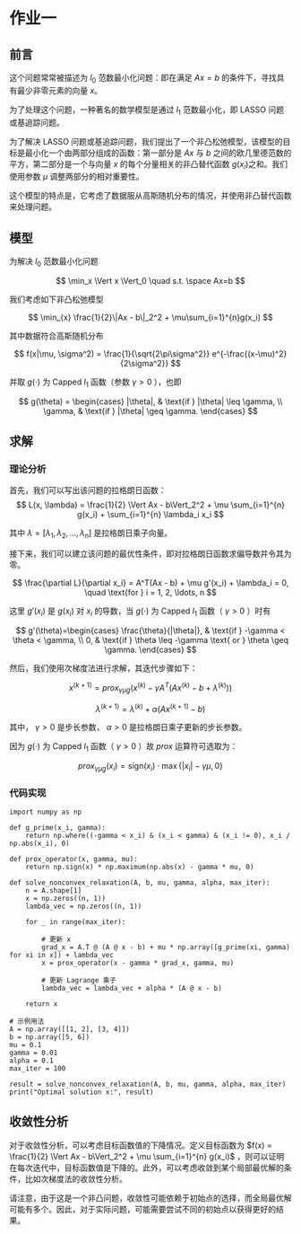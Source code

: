 # 作业一

## 前言

这个问题常常被描述为 $l_0$ 范数最小化问题：即在满足 $Ax=b$ 的条件下，寻找具有最少非零元素的向量 $x$。

为了处理这个问题，一种著名的数学模型是通过 $l_1$​ 范数最小化，即 LASSO 问题或基追踪问题。

为了解决 LASSO 问题或基追踪问题，我们提出了一个非凸松弛模型，该模型的目标是最小化一个由两部分组成的函数：第一部分是 $Ax$ 与 $b$ 之间的欧几里德范数的平方，第二部分是一个与向量 $x$ 的每个分量相关的非凸替代函数 $g(x_i)$​ 之和。我们使用参数 $\mu$ 调整两部分的相对重要性。

这个模型的特点是，它考虑了数据服从高斯随机分布的情况，并使用非凸替代函数来处理问题。

## 模型

为解决 $l_0$ 范数最小化问题

$$
\min_x \Vert x \Vert_0 \quad s.t. \space Ax=b
$$

我们考虑如下非凸松弛模型

$$
\min_{x} \frac{1}{2}\|Ax - b\|_2^2 + \mu\sum_{i=1}^{n}g(x_i)
$$

其中数据符合高斯随机分布

$$
f(x|\mu, \sigma^2) = \frac{1}{\sqrt{2\pi\sigma^2}} e^{-\frac{(x-\mu)^2}{2\sigma^2}}
$$

并取 $g(\cdot)$ 为 Capped $l_1$ 函数（参数 $\gamma \gt 0$ ），也即

$$
g(\theta) = \begin{cases}
    |\theta|, & \text{if } |\theta| \leq \gamma, \\
    \gamma, & \text{if } |\theta| \geq \gamma.
\end{cases}
$$

## 求解

### 理论分析

首先，我们可以写出该问题的拉格朗日函数：
$$
L(x, \lambda) = \frac{1}{2} \Vert Ax - b\Vert_2^2 + \mu \sum_{i=1}^{n} g(x_i) + \sum_{i=1}^{n} \lambda_i x_i
$$

其中 $\lambda = [\lambda_1, \lambda_2, \ldots, \lambda_n]$ 是拉格朗日乘子向量。

接下来，我们可以建立该问题的最优性条件，即对拉格朗日函数求偏导数并令其为零。

$$
\frac{\partial L}{\partial x_i} = A^T(Ax - b) + \mu g'(x_i) + \lambda_i = 0, \quad \text{for } i = 1, 2, \ldots, n
$$

这里 $g'(x_i)$ 是 $g(x_i)$ 对 $x_i$ 的导数，当 $g(\cdot)$ 为 Capped $l_1$ 函数（ $\gamma \gt 0$ ）时有

$$
g'(\theta)=\begin{cases}
\frac{\theta}{|\theta|}, & \text{if } -\gamma < \theta < \gamma, \\
0, & \text{if } \theta \leq -\gamma \text{ or } \theta \geq \gamma.
\end{cases}
$$

然后，我们使用次梯度法进行求解，其迭代步骤如下：

$$
x^{(k+1)} = prox_{\gamma \mu g}(x^{(k)} - \gamma A^T(Ax^{(k)} - b + \lambda^{(k)}))
$$

$$
\lambda^{(k+1)} = \lambda^{(k)} + \alpha (Ax^{(k+1)} - b)
$$

其中， $\gamma \gt 0$ 是步长参数， $\alpha \gt 0$ 是拉格朗日乘子更新的步长参数。

因为 $g(\cdot)$ 为 Capped $l_1$ 函数（ $\gamma \gt 0$ ）故 $prox$ 运算符可选取为：

$$
prox_{\gamma \mu g}(x_i) = \text{sign}(x_i) \cdot \max\{ |x_i| - \gamma \mu, 0 \}
$$

### 代码实现

```
import numpy as np

def g_prime(x_i, gamma):
    return np.where((-gamma < x_i) & (x_i < gamma) & (x_i != 0), x_i / np.abs(x_i), 0)

def prox_operator(x, gamma, mu):
    return np.sign(x) * np.maximum(np.abs(x) - gamma * mu, 0)

def solve_nonconvex_relaxation(A, b, mu, gamma, alpha, max_iter):
    n = A.shape[1]
    x = np.zeros((n, 1))
    lambda_vec = np.zeros((n, 1))

    for _ in range(max_iter):
    
        # 更新 x
        grad_x = A.T @ (A @ x - b) + mu * np.array([g_prime(xi, gamma) for xi in x]) + lambda_vec
        x = prox_operator(x - gamma * grad_x, gamma, mu)

        # 更新 Lagrange 乘子
        lambda_vec = lambda_vec + alpha * (A @ x - b)

    return x

# 示例用法
A = np.array([[1, 2], [3, 4]])
b = np.array([5, 6])
mu = 0.1
gamma = 0.01
alpha = 0.1
max_iter = 100

result = solve_nonconvex_relaxation(A, b, mu, gamma, alpha, max_iter)
print("Optimal solution x:", result)
```

## 收敛性分析

对于收敛性分析，可以考虑目标函数值的下降情况。定义目标函数为 $f(x) = \frac{1}{2} \Vert Ax - b\Vert_2^2 + \mu \sum_{i=1}^{n} g(x_i)$ ，则可以证明在每次迭代中，目标函数值是下降的。此外，可以考虑收敛到某个局部最优解的条件，比如次梯度法的收敛性分析。

请注意，由于这是一个非凸问题，收敛性可能依赖于初始点的选择，而全局最优解可能有多个。因此，对于实际问题，可能需要尝试不同的初始点以获得更好的结果。